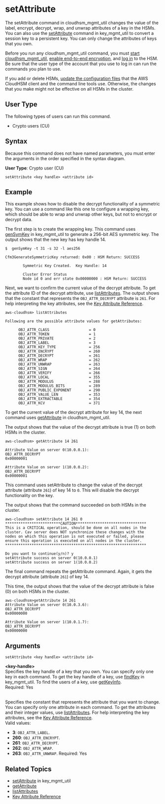 # setAttribute<a name="cloudhsm_mgmt_util-setAttribute"></a>

The setAttribute command in cloudhsm\_mgmt\_util changes the value of the label, encrypt, decrypt, wrap, and unwrap attributes of a key in the HSMs\. You can also use the [setAttribute](key_mgmt_util-setAttribute.md) command in key\_mgmt\_util to convert a session key to a persistent key\. You can only change the attributes of keys that you own\.

Before you run any cloudhsm\_mgmt\_util command, you must [start cloudhsm\_mgmt\_util](cloudhsm_mgmt_util-getting-started.md#cloudhsm_mgmt_util-start), [enable end\-to\-end encryption](cloudhsm_mgmt_util-getting-started.md#cloudhsm_mgmt_util-enable_e2e), and [log in](cloudhsm_mgmt_util-getting-started.md#cloudhsm_mgmt_util-log-in) to the HSM\. Be sure that the user type of the account that you use to log in can run the commands you plan to use\.

If you add or delete HSMs, [update the configuration files](cloudhsm_mgmt_util-getting-started.md#cloudhsm_mgmt_util-setup) that the AWS CloudHSM client and the command line tools use\. Otherwise, the changes that you make might not be effective on all HSMs in the cluster\.

## User Type<a name="setAttribute-userType"></a>

The following types of users can run this command\.
+ Crypto users \(CU\)

## Syntax<a name="chmu-setAttribute-syntax"></a>

Because this command does not have named parameters, you must enter the arguments in the order specified in the syntax diagram\.

**User Type**: Crypto user \(CU\)

```
setAttribute <key handle> <attribute id>
```

## Example<a name="chmu-setAttribute-examples"></a>

This example shows how to disable the decrypt functionality of a symmetric key\. You can use a command like this one to configure a wrapping key, which should be able to wrap and unwrap other keys, but not to encrypt or decrypt data\.

The first step is to create the wrapping key\. This command uses [genSymKey](key_mgmt_util-genSymKey.md) in key\_mgmt\_util to generate a 256\-bit AES symmetric key\. The output shows that the new key has key handle 14\.

```
$  genSymKey -t 31 -s 32 -l aes256

Cfm3GenerateSymmetricKey returned: 0x00 : HSM Return: SUCCESS

        Symmetric Key Created.  Key Handle: 14

        Cluster Error Status
        Node id 0 and err state 0x00000000 : HSM Return: SUCCESS
```

Next, we want to confirm the current value of the decrypt attribute\. To get the attribute ID of the decrypt attribute, use [listAttributes](cloudhsm_mgmt_util-listAttributes.md)\. The output shows that the constant that represents the `OBJ_ATTR_DECRYPT` attribute is `261`\. For help interpreting the key attributes, see the [Key Attribute Reference](key-attribute-table.md)\.

```
aws-cloudhsm> listAttributes

Following are the possible attribute values for getAttributes:

      OBJ_ATTR_CLASS                  = 0
      OBJ_ATTR_TOKEN                  = 1
      OBJ_ATTR_PRIVATE                = 2
      OBJ_ATTR_LABEL                  = 3
      OBJ_ATTR_KEY_TYPE               = 256
      OBJ_ATTR_ENCRYPT                = 260
      OBJ_ATTR_DECRYPT                = 261
      OBJ_ATTR_WRAP                   = 262
      OBJ_ATTR_UNWRAP                 = 263
      OBJ_ATTR_SIGN                   = 264
      OBJ_ATTR_VERIFY                 = 266
      OBJ_ATTR_LOCAL                  = 355
      OBJ_ATTR_MODULUS                = 288
      OBJ_ATTR_MODULUS_BITS           = 289
      OBJ_ATTR_PUBLIC_EXPONENT        = 290
      OBJ_ATTR_VALUE_LEN              = 353
      OBJ_ATTR_EXTRACTABLE            = 354
      OBJ_ATTR_KCV                    = 371
```

To get the current value of the decrypt attribute for key 14, the next command uses [getAttribute](cloudhsm_mgmt_util-getAttribute.md) in cloudhsm\_mgmt\_util\. 

The output shows that the value of the decrypt attribute is true \(1\) on both HSMs in the cluster\.

```
aws-cloudhsm> getAttribute 14 261
      
Attribute Value on server 0(10.0.0.1):
OBJ_ATTR_DECRYPT
0x00000001

Attribute Value on server 1(10.0.0.2):
OBJ_ATTR_DECRYPT
0x00000001
```

This command uses setAttribute to change the value of the decrypt attribute \(attribute `261`\) of key 14 to `0`\. This will disable the decrypt functionality on the key\. 

The output shows that the command succeeded on both HSMs in the cluster\.

```
aws-cloudhsm> setAttribute 14 261 0
*************************CAUTION********************************
This is a CRITICAL operation, should be done on all nodes in the
cluster. Cav server does NOT synchronize these changes with the
nodes on which this operation is not executed or failed, please
ensure this operation is executed on all nodes in the cluster.
****************************************************************

Do you want to continue(y/n)? y
setAttribute success on server 0(10.0.0.1)
setAttribute success on server 1(10.0.0.2)
```

The final command repeats the getAttribute command\. Again, it gets the decrypt attribute \(attribute `261`\) of key 14\.

This time, the output shows that the value of the decrypt attribute is false \(0\) on both HSMs in the cluster\.

```
aws-cloudhsm>getAttribute 14 261
Attribute Value on server 0(10.0.3.6):
OBJ_ATTR_DECRYPT
0x00000000

Attribute Value on server 1(10.0.1.7):
OBJ_ATTR_DECRYPT
0x00000000
```

## Arguments<a name="chmu-setAttribute-parameters"></a>

```
setAttribute <key handle> <attribute id>
```

**<key\-handle>**  
Specifies the key handle of a key that you own\. You can specify only one key in each command\. To get the key handle of a key, use [findKey](key_mgmt_util-findKey.md) in key\_mgmt\_util\. To find the users of a key, use [getKeyInfo](cloudhsm_mgmt_util-getKeyInfo.md)\.  
Required: Yes

**<attribute id>**  
Specifies the constant that represents the attribute that you want to change\. You can specify only one attribute in each command\. To get the attributes and their integer values, use [listAttributes](key_mgmt_util-listAttributes.md)\. For help interpreting the key attributes, see the [Key Attribute Reference](key-attribute-table.md)\.  
Valid values:  
+ **3**: `OBJ_ATTR_LABEL`\.
+ **260**: `OBJ_ATTR_ENCRYPT`\.
+ **261**: `OBJ_ATTR_DECRYPT`\.
+ **262**: `OBJ_ATTR_WRAP`\.
+ **263**: `OBJ_ATTR_UNWRAP`\.
Required: Yes

## Related Topics<a name="chmu-setAttribute-seealso"></a>
+ [setAttribute](key_mgmt_util-setAttribute.md) in key\_mgmt\_util
+ [getAttribute](cloudhsm_mgmt_util-getAttribute.md)
+ [listAttributes](cloudhsm_mgmt_util-listAttributes.md)
+ [Key Attribute Reference](key-attribute-table.md)
